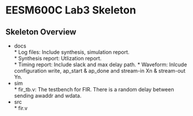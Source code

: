 **EESM600C Lab3 Skeleton**
===
**Skeleton Overview**
---
* docs                
        * Log files: Include synthesis, simulation report.              
        * Synthesis report: Utlization report.              
        * Timing report: Include slack and max delay path.
        * Waveform: Inlcude configuration write, ap_start & ap_done and stream-in Xn & stream-out Yn.              
* sim                
         * fir_tb.v: The testbench for FIR. There is a random delay between sending awaddr and wdata.              
* src                
        * fir.v                        
